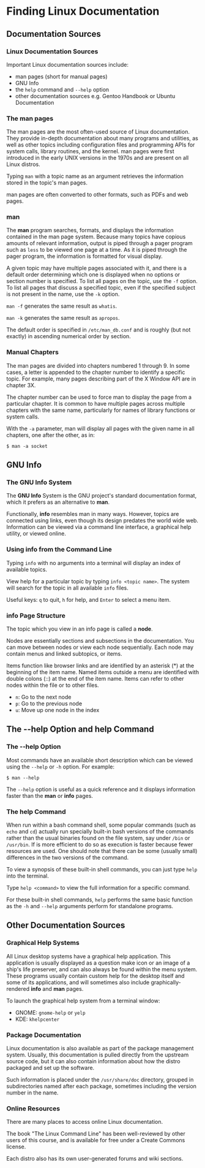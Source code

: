 # Finding Linux Documentation

## Documentation Sources

### Linux Documentation Sources

Important Linux documentation sources include:

* man pages (short for manual pages)
* GNU Info
* the `help` command and `--help` option
* other documentation sources e.g. Gentoo Handbook or Ubuntu Documentation

### The man pages

The man pages are the most often-used source of Linux documentation.
They provide in-depth documentation about many programs and utilities, as well as other topics including configuration files and programming APIs for system calls, library routines, and the kernel.
man pages were first introduced in the early UNIX versions in the 1970s and are present on all Linux distros.

Typing `man` with  a topic name as an argument retrieves the information stored in the topic's man pages.

man pages are often converted to other formats, such as PDFs and web pages.

### man

The **man** program searches, formats, and displays the information contained in the man page system.
Because many topics have copious amounts of relevant information, output is piped through a pager program such as `less` to be viewed one page at a time.
As it is piped through the pager program, the information is formatted for visual display.

A given topic may have multiple pages associated with it, and there is a default order determining which one is displayed when no options or section number is specified.
To list all pages on the topic, use the `-f` option.
To list all pages that discuss a specified topic, even if the specified subject is not present in the name, use the `-k` option.

`man -f` generates the same result as `whatis`.

`man -k` generates the same result as `apropos`.

The default order is specified in `/etc/man_db.conf` and is roughly (but not exactly) in ascending numerical order by section.

### Manual Chapters

The man pages are divided into chapters numbered 1 through 9.
In some cases, a letter is appended to the chapter number to identify a specific topic.
For example, many pages describing part of the X Window API are in chapter 3X.

The chapter number can be used to force man to display the page from a particular chapter.
It is common to have multiple pages across multiple chapters with the same name, particularly for names of library functions or system calls.

With the `-a` parameter, man will display all pages with the given name in all chapters, one after the other, as in:

```
$ man -a socket
```

## GNU Info

### The GNU Info System

The **GNU Info** System is the GNU project's standard documentation format, which it prefers as an alternative to **man**.

Functionally, **info** resembles man in many ways.
However, topics are connected using links, even though its design predates the world wide web.
Information can be viewed via a command line interface, a graphical help utility, or viewed online.

### Using info from the Command Line

Typing `info` with no arguments into a terminal will display an index of available topics.

View help for a particular topic by typing `info <topic name>`.
The system will search for the topic in all available `info` files.

Useful keys: `q` to quit, `h` for help, and `Enter` to select a menu item.

### info Page Structure

The topic which you view in an info page is called a **node**.

Nodes are essentially sections and subsections in the documentation.
You can move between nodes or view each node sequentially.
Each node may contain menus and linked subtopics, or items.

Items function like browser links and are identified by an asterisk (*) at the beginning of the item name.
Named items outside a menu are identified with double colons (::) at the end of the item name.
Items can refer to other nodes within the file or to other files.

* `n`: Go to the next node
* `p`: Go to the previous node
* `u`: Move up one node in the index

## The --help Option and help Command

### The --help Option

Most commands have an available short description which can be viewed using the `--help` or `-h` option.
For example:

```
$ man --help
```

The `--help` option is useful as a quick reference and it displays information faster than the **man** or **info** pages.

### The help Command

When run within a bash command shell, some popular commands (such as `echo` and `cd`) actually run specially built-in bash versions of the commands rather than the usual binaries found on the file system, say under `/bin` or `/usr/bin`.
If is more efficient to do so as execution is faster because fewer resources are used.
One should note that there can be some (usually small) differences in the two versions of the command.

To view a synopsis of these built-in shell commands, you can just type `help` into the terminal.

Type `help <command>` to view the full information for a specific command.

For these built-in shell commands, `help` performs the same basic function as the `-h` and `--help` arguments perform for standalone programs.

## Other Documentation Sources

### Graphical Help Systems

All Linux desktop systems have a graphical help application.
This application is usually displayed as a question make icon or an image of a ship's life preserver, and can also always be found within the menu system.
These programs usually contain custom help for the desktop itself and some of its applications, and will sometimes also include graphically-rendered **info** and **man** pages.

To launch the graphical help system from a terminal window:

* GNOME: `gnome-help` or `yelp`
* KDE: `khelpcenter`

### Package Documentation

Linux documentation is also available as part of the package management system.
Usually, this documentation is pulled directly from the upstream source code, but it can also contain information about how the distro packaged and set up the software.

Such information is placed under the `/usr/share/doc` directory, grouped in subdirectories named after each package, sometimes including the version number in the name.

### Online Resources

There are many places to access online Linux documentation.

The book "The Linux Command Line" has been well-reviewed by other users of this course, and is available for free under a Create Commons license.

Each distro also has its own user-generated forums and wiki sections.
